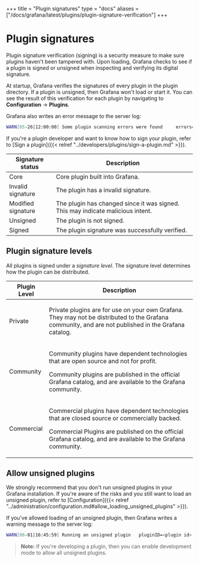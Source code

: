 +++
title = "Plugin signatures"
type = "docs"
aliases = ["/docs/grafana/latest/plugins/plugin-signature-verification"]
+++

# Plugin signatures

Plugin signature verification (signing) is a security measure to make sure plugins haven't been tampered with. Upon loading, Grafana checks to see if a plugin is signed or unsigned when inspecting and verifying its digital signature.

At startup, Grafana verifies the signatures of every plugin in the plugin directory. If a plugin is unsigned, then Grafana won't load or start it. You can see the result of this verification for each plugin by navigating to **Configuration** -> **Plugins**.

Grafana also writes an error message to the server log:

```bash
WARN[05-26|12:00:00] Some plugin scanning errors were found     errors="plugin '<plugin id>' is unsigned, plugin '<plugin id>' has an invalid signature"
```

If you're a plugin developer and want to know how to sign your plugin, refer to [Sign a plugin]({{< relref "../developers/plugins/sign-a-plugin.md" >}}).

| Signature status | Description |
| ---------------- | ----------- |
| Core | Core plugin built into Grafana. |
| Invalid signature | The plugin has a invalid signature. |
| Modified signature | The plugin has changed since it was signed. This may indicate malicious intent. |
| Unsigned | The plugin is not signed. |
| Signed | The plugin signature was successfully verified. |

## Plugin signature levels

All plugins is signed under a _signature level_. The signature level determines how the plugin can be distributed.

|**Plugin Level**|**Description**|
|---|---|
|Private|<p>Private plugins are for use on your own Grafana. They may not be distributed to the Grafana community, and are not published in the Grafana catalog.</p>|
|Community|<p>Community plugins have dependent technologies that are open source and not for profit.</p><p>Community plugins are published in the official Grafana catalog, and are available to the Grafana community.</p>|
|Commercial|<p>Commercial plugins have dependent technologies that are closed source or commercially backed.</p><p>Commercial Plugins are published on the official Grafana catalog, and are available to the Grafana community.</p>|

## Allow unsigned plugins

We strongly recommend that you don't run unsigned plugins in your Grafana installation. If you're aware of the risks and you still want to load an unsigned plugin, refer to [Configuration]({{< relref "../administration/configuration.md#allow_loading_unsigned_plugins" >}}).

If you've allowed loading of an unsigned plugin, then Grafana writes a warning message to the server log:

```bash
WARN[06-01|16:45:59] Running an unsigned plugin   pluginID=<plugin id>
```

> **Note:** If you're developing a plugin, then you can enable development mode to allow all unsigned plugins.

